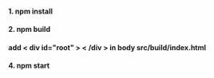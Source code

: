 

<h4>1. npm install</h4>
<h4>2. npm build</h4>
<h4> add < div id="root" > < /div > in body src/build/index.html
<h4>4. npm start</h4>
